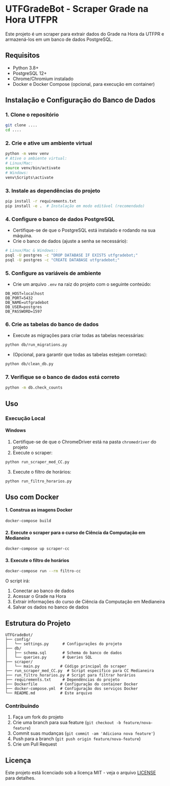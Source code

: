 # UTFGradeBot - Scraper Grade na Hora UTFPR

Este projeto é um scraper para extrair dados do Grade na Hora da UTFPR e armazená-los em um banco de dados PostgreSQL.

## Requisitos

- Python 3.8+
- PostgreSQL 12+
- Chrome/Chromium instalado
- Docker e Docker Compose (opcional, para execução em container)

## Instalação e Configuração do Banco de Dados

### 1. Clone o repositório
```bash
git clone ....
cd ....
```

### 2. Crie e ative um ambiente virtual
```bash
python -m venv venv
# Ative o ambiente virtual:
# Linux/Mac:
source venv/bin/activate
# Windows:
venv\Scripts\activate
```

### 3. Instale as dependências do projeto
```bash
pip install -r requirements.txt
pip install -e .  # Instalação em modo editável (recomendado)
```

### 4. Configure o banco de dados PostgreSQL
- Certifique-se de que o PostgreSQL está instalado e rodando na sua máquina.
- Crie o banco de dados (ajuste a senha se necessário):
```bash
# Linux/Mac & Windows::
psql -U postgres -c "DROP DATABASE IF EXISTS utfgradebot;"
psql -U postgres -c "CREATE DATABASE utfgradebot;"
```

### 5. Configure as variáveis de ambiente
- Crie um arquivo `.env` na raiz do projeto com o seguinte conteúdo:
```
DB_HOST=localhost
DB_PORT=5432
DB_NAME=utfgradebot
DB_USER=postgres
DB_PASSWORD=1597
```

### 6. Crie as tabelas do banco de dados
- Execute as migrações para criar todas as tabelas necessárias:
```bash
python db/run_migrations.py
```
- (Opcional, para garantir que todas as tabelas estejam corretas):
```bash
python db/clean_db.py
```

### 7. Verifique se o banco de dados está correto
```bash
python -m db.check_counts
```

## Uso

### Execução Local

#### Windows
1. Certifique-se de que o ChromeDriver está na pasta `chromedriver` do projeto
2. Execute o scraper:
```bash
python run_scraper_med_CC.py
```
3. Execute o filtro de horários:
```bash
python run_filtro_horarios.py
```

## Uso com Docker

#### 1. Construa as imagens Docker
```bash
docker-compose build
```

#### 2. Execute o scraper para o curso de Ciência da Computação em Medianeira
```bash
docker-compose up scraper-cc
```

#### 3. Execute o filtro de horários
```bash
docker-compose run --rm filtro-cc
```

O script irá:
1. Conectar ao banco de dados
2. Acessar o Grade na Hora
3. Extrair informações do curso de Ciência da Computação em Medianeira
4. Salvar os dados no banco de dados

## Estrutura do Projeto

```
UTFGradeBot/
├── config/
│   └── settings.py      # Configurações do projeto
├── db/
│   ├── schema.sql       # Schema do banco de dados
│   └── queries.py       # Queries SQL
├── scraper/
│   └── main.py         # Código principal do scraper
├── run_scraper_med_CC.py  # Script específico para CC Medianeira
├── run_filtro_horarios.py # Script para filtrar horários
├── requirements.txt     # Dependências do projeto
├── Dockerfile          # Configuração do container Docker
├── docker-compose.yml  # Configuração dos serviços Docker
└── README.md           # Este arquivo
```

### Contribuindo

1. Faça um fork do projeto
2. Crie uma branch para sua feature (`git checkout -b feature/nova-feature`)
3. Commit suas mudanças (`git commit -am 'Adiciona nova feature'`)
4. Push para a branch (`git push origin feature/nova-feature`)
5. Crie um Pull Request

## Licença

Este projeto está licenciado sob a licença MIT - veja o arquivo [LICENSE](LICENSE) para detalhes.
